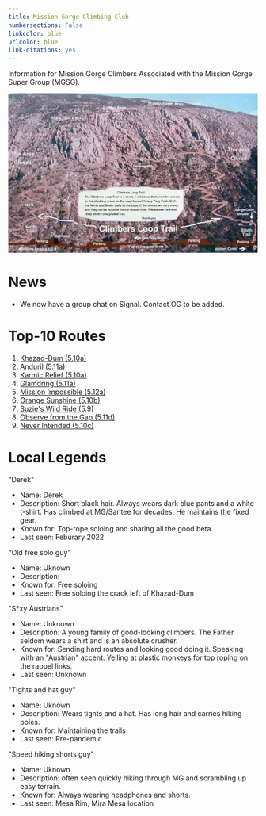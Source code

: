 ```yaml
---
title: Mission Gorge Climbing Club
numbersections: False
linkcolor: blue
urlcolor: blue
link-citations: yes
---
```


Information for Mission Gorge Climbers Associated with the Mission Gorge Super
Group (MGSG).

![Mission Gorge](mg.jpg)

# News

* We now have a group chat on Signal. Contact OG to be added.

# Top-10 Routes

1. [Khazad-Dum
   (5.10a)](https://www.mountainproject.com/route/106866127/khazad-dum)
2. [Anduril (5.11a)](https://www.mountainproject.com/route/106873481/anduril)
3. [Karmic Relief (5.10a)](https://www.mountainproject.com/route/106064385/karmic-relief)
4. [Glamdring
   (5.11a)](https://www.mountainproject.com/route/106064372/glamdring)
5. [Mission Impossible
   (5.12a)](https://www.mountainproject.com/route/111465308/mission-impossible)
6. [Orange Sunshine
   (5.10b)](https://www.mountainproject.com/route/105849312/orange-sunshine)
7. [Suzie's Wild Ride
   (5.9)](https://www.mountainproject.com/route/105791566/suzies-wild-ride)
8. [Observe from the Gap
   (5.11d)](https://www.mountainproject.com/route/107428815/obverse-from-the-gap)
9. [Never Intended
   (5.10c)](https://www.mountainproject.com/route/105908560/never-intended)

# Local Legends

"Derek"

* Name: Derek
* Description: Short black hair. Always wears dark blue pants and a white
  t-shirt. Has climbed at MG/Santee for decades. He maintains the fixed gear.
* Known for: Top-rope soloing and sharing all the good beta.  
* Last seen: Feburary 2022

"Old free solo guy"

* Name: Uknown
* Description: 
* Known for: Free soloing
* Last seen: Free soloing the crack left of Khazad-Dum

"S\*xy Austrians"

* Name: Unknown
* Description: A young family of good-looking climbers. The Father seldom wears
  a shirt and is an absolute crusher.
* Known for: Sending hard routes and looking good doing it. Speaking with an
  "Austrian" accent. Yelling at plastic monkeys for top roping on the rappel
  links.
* Last seen: Unknown

"Tights and hat guy"

* Name: Uknown
* Description: Wears tights and a hat. Has long hair and carries hiking poles.
* Known for: Maintaining the trails
* Last seen: Pre-pandemic

"Speed hiking shorts guy"

* Name: Uknown
* Description: often seen quickly hiking through MG and scrambling up easy
  terrain.
* Known for: Always wearing headphones and shorts.
* Last seen: Mesa Rim, Mira Mesa location


